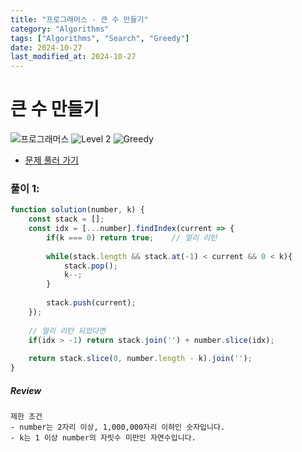 ```yaml
---
title: "프로그래머스 - 큰 수 만들기"
category: "Algorithms"
tags: ["Algorithms", "Search", "Greedy"]
date: 2024-10-27
last_modified_at: 2024-10-27
---
```


# 큰 수 만들기

<img src="https://img.shields.io/badge/-프로그래머스-1e2a3c" alt="프로그래머스"/> <img src="https://img.shields.io/badge/-Level 2-green" alt="Level 2"/> <img src="https://img.shields.io/badge/-Greedy-red" alt="Greedy"/> 

- [문제 풀러 가기](https://school.programmers.co.kr/learn/courses/30/lessons/42883)

### 풀이 1:

```js
function solution(number, k) {
    const stack = [];
    const idx = [...number].findIndex(current => {
        if(k === 0) return true;    // 얼리 리턴
        
        while(stack.length && stack.at(-1) < current && 0 < k){
            stack.pop();
            k--;
        }
        
        stack.push(current);
    });
  
    // 얼리 리턴 되었다면
    if(idx > -1) return stack.join('') + number.slice(idx);
    
    return stack.slice(0, number.length - k).join('');
}
```

##### Review 

```
제한 조건
- number는 2자리 이상, 1,000,000자리 이하인 숫자입니다.
- k는 1 이상 number의 자릿수 미만인 자연수입니다.
```
